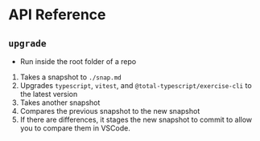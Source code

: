 # API Reference

## `upgrade`

- Run inside the root folder of a repo

1. Takes a snapshot to `./snap.md`
1. Upgrades `typescript`, `vitest`, and `@total-typescript/exercise-cli` to the latest version
1. Takes another snapshot
1. Compares the previous snapshot to the new snapshot
1. If there are differences, it stages the new snapshot to commit to allow you to compare them in VSCode.
